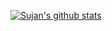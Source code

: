 [![Sujan's github stats](https://github-readme-stats.vercel.app/api?username=sujanchand)](https://github.com/sujanchand/github-readme-stats)
